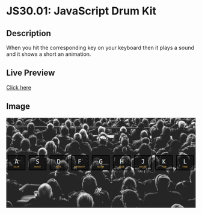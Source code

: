 # JS30.01: JavaScript Drum Kit

## Description
When you hit the corresponding key on your keyboard then it plays a sound and it shows a short an animation.

## Live Preview
[Click here](http://www.agm.website/projects/js-drum-kit/index.html)



## Image

![preview](https://github.com/agmkowalczyk/JS30.01-JavaScript-Drum-Kit/blob/master/JS-Drum-Kit.jpg "JavaScript Drum Kit")
